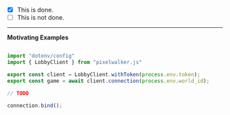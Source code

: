 <!-- This Pull Request has implemented/ has to implement -->

- [x] This is done. <!-- Add commit links here, when certain features where affected. -->
- [ ] This is not done.

---

**Motivating Examples**

<!-- Add one or many examples of using the SDK with the newly implemented features, remove block if not needed. -->

```ts

import "dotenv/config"
import { LobbyClient } from "pixelwalker.js"

export const client = LobbyClient.withToken(process.env.token);
export const game = await client.connection(process.env.world_id);

// TODO

connection.bind();
```
